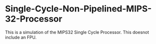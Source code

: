 # Single-Cycle-Non-Pipelined-MIPS-32-Processor
This is a simulation of the MIPS32 Single Cycle Processor. This doesnot include an FPU.
